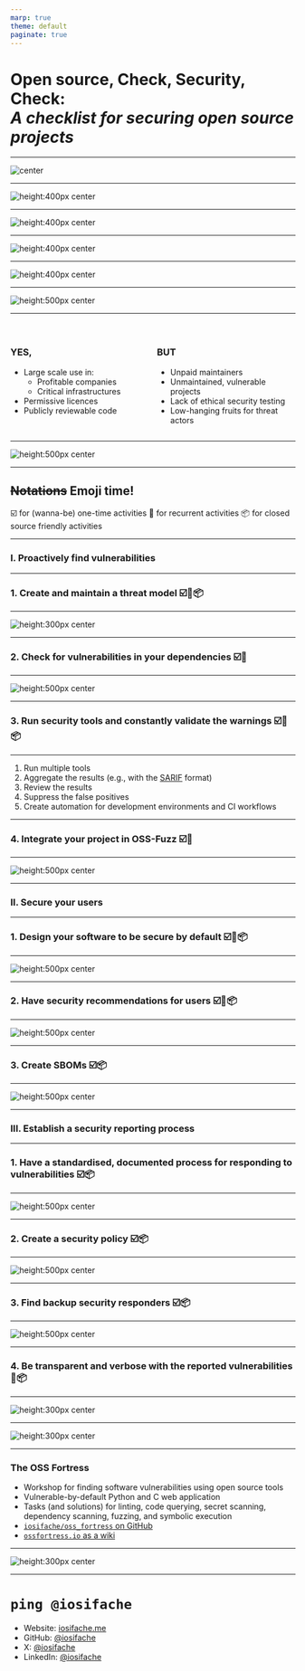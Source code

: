 ```yaml
---
marp: true
theme: default
paginate: true
---
```


<style>
img[alt~="center"] {
  display: block;
  margin: 0 auto;
}

blockquote {
    font-size: 60%;
    margin-top: auto;
}

div.twocols {
    margin-top: 35px;
    column-count: 2;
}

div.twocols p:first-child,
div.twocols h1:first-child,
div.twocols h2:first-child,
div.twocols ul:first-child,
div.twocols ul li:first-child,
div.twocols ul li p:first-child {
    margin-top: 0 !important;
}

div.twocols p.break {
    break-before: column;
    margin-top: 0;
}
</style>

<!-- _class: lead -->

# Open source, Check, Security, Check:<br/><i>A checklist for securing open source projects</i>


---

![center](images/mutablesecurity.png)

---

![height:400px center](images/army.jpg)

---

![height:400px center](images/ust.jpg)

---

![height:400px center](images/usp.png)

---

![height:400px center](images/origo.jpg)

---

![height:500px center](images/oss_dep.png)

---

<div class="twocols">

### YES,

- Large scale use in:
  - Profitable companies
  - Critical infrastructures
- Permissive licences
- Publicly reviewable code

<p class="break"></p>

### BUT

- Unpaid maintainers
- Unmaintained, vulnerable projects
- Lack of ethical security testing 
- Low-hanging fruits for threat actors

</div>

---

![height:500px center](images/sop.jpg)

---

## ~~Notations~~ Emoji time!

☑️ for (wanna-be) one-time activities
🔁 for recurrent activities
📦 for closed source friendly activities

---

<!-- _class: lead -->

### I. Proactively find vulnerabilities

---

<!-- _class: lead -->

### 1. Create and maintain a threat model ☑️🔁📦

---

![height:300px center](images/threat_model.png)

---

<!-- _class: lead -->

### 2. Check for vulnerabilities in your dependencies ☑️🔁

---

![height:500px center](images/browserify_deps.png)

---

<!-- _class: lead -->

### 3. Run security tools and constantly validate the warnings ☑️🔁📦

---

1. Run multiple tools
2. Aggregate the results (e.g., with the [SARIF](https://sarifweb.azurewebsites.net/) format)
3. Review the results
4. Suppress the false positives
5. Create automation for development environments and CI workflows

---

<!-- _class: lead -->

### 4. Integrate your project in OSS-Fuzz ☑️🔁

---

![height:500px center](images/oss_fuzz.png)

---

<!-- _class: lead -->

### II. Secure your users

---

<!-- _class: lead -->

### 1. Design your software to be secure by default ☑️🔁📦

---

![height:500px center](images/chromium_default.png)

---

<!-- _class: lead -->

### 2. Have security recommendations for users ☑️🔁📦

---

![height:500px center](images/node_recommendations.png)

---

<!-- _class: lead -->

### 3. Create SBOMs ☑️📦

---

![height:500px center](images/sbom.png)

---

<!-- _class: lead -->

### III. Establish a security reporting process

---

<!-- _class: lead -->

### 1. Have a standardised, documented process for responding to vulnerabilities ☑️📦

---

![height:500px center](images/node_crd.png)

---

<!-- _class: lead -->

### 2. Create a security policy ☑️📦

---

![height:500px center](images/ansible_policy.png)

---

<!-- _class: lead -->

### 3. Find backup security responders ☑️📦

---

![height:500px center](images/security_backup.png)

---

<!-- _class: lead -->

### 4. Be transparent and verbose with the reported vulnerabilities 🔁📦

---

![height:300px center](images/vuln_info.png)

---

![height:300px center](images/oss_fortress.png)

---

### The OSS Fortress

- Workshop for finding software vulnerabilities using open source tools
- Vulnerable-by-default Python and C web application
- Tasks (and solutions) for linting, code querying, secret scanning, dependency scanning, fuzzing, and symbolic execution
- [`iosifache/oss_fortress` on GitHub](https://github.com/iosifache/oss_fortress)
- [`ossfortress.io` as a wiki](https://ossfortress.io/)

---

![height:300px center](images/end.jpg)

---

# `ping @iosifache`

- Website: [iosifache.me](https://iosifache.me)
- GitHub: [@iosifache](https://github.com/iosifache)
- X: [@iosifache](https://x.com/iosifache)
- LinkedIn: [@iosifache](https://www.linkedin.com/in/iosifache/)
